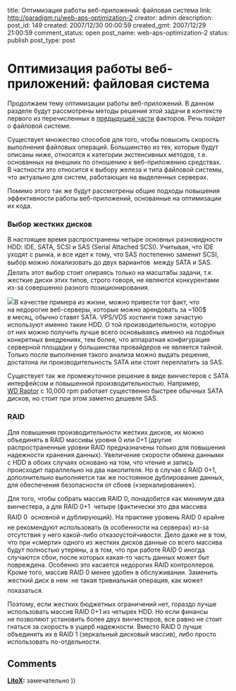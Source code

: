 title: Оптимизация работы веб-приложений: файловая система
link: http://paradigm.ru/web-aps-optimization-2
creator: admin
description: 
post_id: 149
created: 2007/12/30 00:00:59
created_gmt: 2007/12/29 21:00:59
comment_status: open
post_name: web-aps-optimization-2
status: publish
post_type: post

# Оптимизация работы веб-приложений: файловая система

Продолжаем тему оптимизации работы веб-приложений. В данном разделе будут рассмотрены методы решения этой задачи в контексте первого из перечисленных в [предыдущей части](http://www.paradigm.ru/2007/12/29/web-aps-optimization/) факторов. Речь пойдет о файловой системе.

Существует множество способов для того, чтобы повысить скорость выполнения файловых операций. Большинство из тех, которые будут описаны ниже, относятся к категории экстенсивных методов, т.е. основанных на внешних по отношению к веб-приложению средствах. В частности это относится к выбору железа и типа файловой системы, что актуально для систем, работающих на выделенных серверах.

Помимо этого так же будут рассмотрены общие подходы повышения эффективности работы веб-приложений, основанные на оптимизации их кода. 

### Выбор жестких дисков

В настоящее время распространены четыре основных разновидности HDD: IDE, SATA, SCSI и SAS (Serial Attached SCSI). Учитывая, что IDE уходят с рынка, и все идет к тому, что SAS постепенно заменит SCSI, выбор можно локализовать до двух вариантов  между SATA и SAS. Делать этот выбор стоит опираясь только на масштабы задачи, т.к. жесткие диски этих типов, строго говоря, не являются конкурентами из-за совершенно разного позиционирования.

![](/;-\)/2007/12/01wd4000kd-pers.jpg)В качестве примера из жизни, можно привести тот факт, что на недорогие веб-серверы, которые можно арендовать за ~100$ в месяц, обычно ставят SATA. VPS/VDS хостинги тоже зачастую используют именно такие HDD. О той производительности, которую от них можно получить лучше всего основываясь именно на подобных конкретных внедрениях, тем более, что аппаратная конфигурация серверной площадки у большинства провайдеров не является тайной. Только после выполнения такого анализа можно выдать решение, достатона ли производительность SATA или стоит переплатить за SAS.

Существует так же промежуточное решение в виде винчестеров с SATA интерфейсом и повышенной производительностью. Например, [WD Raptor](http://b23.ru/c6r) с 10,000 rpm работает существенно быстрее обычных SATA дисков, но стоит при этом заметно дешевле SAS.

### RAID

Для повышения производительности жестких дисков, их можно объединять в RAID массивы уровня 0 или 0+1 (другие распространенные уровни RAID предназначены только для повышения надежности хранения данных). Увеличение скорости обмена данными с HDD в обоих случаях основано на том, что чтение и запись происходит параллельно на два накопителя. Но в случае с RAID 0+1, дополнительно выполняется так же постоянное дублирование данных, для обеспечения безопасности от сбоев («зеркалирование»).

Для того, чтобы собрать массив RAID 0, понадобится как минимум два винчестера, а для RAID 0+1  четыре (фактически это два массива RAID 0  основной и дублирующий). На практике уровень RAID 0 крайне не рекомендуют использовать (в особенности на серверах) из-за отсутствия у него какой-либо отказоустойчивости. Дело даже не в том, что при «смерти» одного из жестких дисков данные со всего массива будут полностью утеряны, а в том, что при работе RAID 0 иногда случаются сбои, после которых какая-то часть данных может быт повреждена. Особенно это касается недорогих RAID контроллеров. Кроме того, массив RAID 0 менее удобен в обслуживании. Заменить жесткий диск в нем  не такая тривиальная операция, как может показаться.

Поэтому, если жестких бюджетных ограничений нет, гораздо лучше использовать массив RAID 0+1 из четырех HDD. Но если финансы не позволяют установить более двух винчестеров, все равно не стоит гнаться за скорость в ущерб надежности. Вместо RAID 0 лучше объединить их в RAID 1 (зеркальный дисковый массив), либо просто использовать по-отдельности.

## Comments

**[LitoX](#168 "2008/01/06 01:58:37"):** замечательно ))

